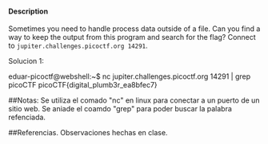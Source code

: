 

#### Description

Sometimes you need to handle process data outside of a file. Can you find a way to keep the output from this program and search for the flag? Connect to `jupiter.challenges.picoctf.org 14291`.

Solucion 1:

eduar-picoctf@webshell:~$ nc jupiter.challenges.picoctf.org 14291 | grep picoCTF
picoCTF{digital_plumb3r_ea8bfec7}

##Notas:
Se utiliza el comado "nc" en linux para conectar a un puerto de un sitio web.
Se aniade el coamdo "grep" para poder buscar la palabra refenciada.

##Referencias.
Observaciones hechas en clase.
